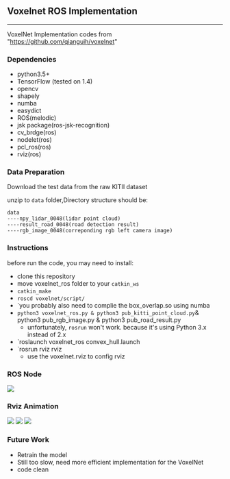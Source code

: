 ## Voxelnet ROS Implementation 
----
VoxelNet Implementation codes from "https://github.com/qianguih/voxelnet"

### Dependencies
* python3.5+
* TensorFlow (tested on 1.4)
* opencv
* shapely
* numba
* easydict
* ROS(melodic)
* jsk package(ros-jsk-recognition)
* cv_brdge(ros)
* nodelet(ros)
* pcl_ros(ros)
* rviz(ros)
  
### Data Preparation
Download the test data from the raw KITII dataset

unzip to `data` folder,Directory structure should be:

```
data
----npy_lidar_0048(lidar point cloud)
----result_road_0048(road detection result)
----rgb_image_0048(correponding rgb left camera image)
```
### Instructions
before run the code, you may need to install:


- clone this repository
- move voxelnet_ros folder to your `catkin_ws`
- `catkin_make`
- `roscd voxelnet/script/`
- `you probably also need to complie the box_overlap.so using numba
- `python3 voxelnet_ros.py & python3 pub_kitti_point_cloud.py`& python3 pub_rgb_image.py & python3 pub_road_result.py 
  - unfortunately, `rosrun` won't work. because it's using Python 3.x instead of 2.x
- `roslaunch voxelnet_ros convex_hull.launch
- `rosrun rviz rviz 
  - use the voxelnet.rviz to config rviz

### ROS Node 

<img src="./pictures/8.png" />

### Rviz Animation
<img src="./pictures/1.png" />
<img src="./pictures/2.png" />
<img src="./pictures/3.png" />



### Future Work
- Retrain the model
- Still too slow, need more efficient implementation for the VoxelNet
- code clean
